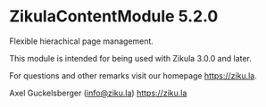 # ZikulaContentModule 5.2.0

Flexible hierachical page management.

This module is intended for being used with Zikula 3.0.0 and later.

For questions and other remarks visit our homepage <https://ziku.la>.

Axel Guckelsberger (info@ziku.la)
<https://ziku.la>
